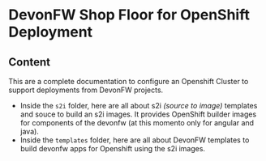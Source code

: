 # DevonFW Shop Floor for OpenShift Deployment

## Content

This are a complete documentation to configure an Openshift Cluster to support deployments from DevonFW projects.

- Inside the `s2i` folder, here are all about s2i _(source to image)_ templates and souce to build an s2i images. It provides OpenShift builder images for components of the devonfw (at this momento only for angular and java).
- Inside the `templates` folder, here are all about DevonFW templates to build devonfw apps for Openshift using the s2i images.
